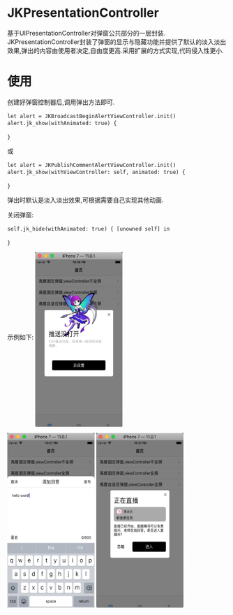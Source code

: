# JKPresentationController
基于UIPresentationController对弹窗公共部分的一层封装.
JKPresentationController封装了弹窗的显示与隐藏功能并提供了默认的淡入淡出效果,弹出的内容由使用者决定,自由度更高.采用扩展的方式实现,代码侵入性更小.

# 使用
创建好弹窗控制器后,调用弹出方法即可.
```
let alert = JKBroadcastBeginAlertViewController.init()
alert.jk_show(withAnimated: true) {

}
```
或
```
let alert = JKPublishCommentAlertViewController.init()
alert.jk_show(withViewController: self, animated: true) {

}
```
弹出时默认是淡入淡出效果,可根据需要自己实现其他动画.

关闭弹窗:
```
self.jk_hide(withAnimated: true) { [unowned self] in

}
```

示例如下:
<img src="https://raw.githubusercontent.com/xq-120/cloudImage/master/pictures/20200315223637.png" alt="图片替换文本" width="200" height="400" align="middle" />

<img src="https://raw.githubusercontent.com/xq-120/cloudImage/master/pictures/20200315223713.png" alt="图片替换文本" width="200" height="400" align="middle" />

<img src="https://raw.githubusercontent.com/xq-120/cloudImage/master/pictures/20200315223732.png" alt="图片替换文本" width="200" height="400" align="middle" />
